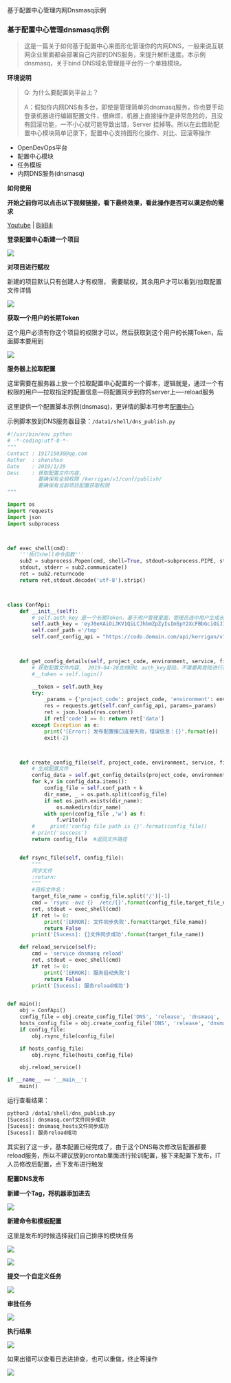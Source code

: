 基于配置中心管理内网Dnsmasq示例

### 基于配置中心管理dnsmasq示例

> 这是一篇关于如何基于配置中心来图形化管理你的内网DNS，一般来说互联网企业里面都会部署自己内部的DNS服务，来提升解析速度。本示例dnsmasq，关于bind DNS域名管理是平台的一个单独模块。

**环境说明**

> Q: 为什么要配置到平台上？
>
> A：假如你内网DNS有多台，即使是管理简单的dnsmasq服务，你也要手动登录机器进行编辑配置文件，很麻烦，机器上直接操作是非常危险的，且没有回滚功能，一不小心就可能导致出错，Server 挂掉等。所以在此借助配置中心模块简单记录下，配置中心支持图形化操作、对比、回滚等操作

- OpenDevOps平台
- 配置中心模块
- 任务模板
- 内网DNS服务(dnsmasq)



**如何使用**

**开始之前你可以点击以下视频链接，看下最终效果，看此操作是否可以满足你的需求**

[Youtube](https://www.youtube.com/watch?v=jM8DSbUh0Rs&t=47s) | [BiliBili](https://www.bilibili.com/video/av53460519/)



**登录配置中心新建一个项目**

![](./_static/images/add_config.png)

**对项目进行赋权**

新建的项目默认只有创建人才有权限， 需要赋权，其余用户才可以看到/拉取配置文件详情

![](./_static/images/user_auth.png)

**获取一个用户的长期Token**

这个用户必须有你这个项目的权限才可以，然后获取到这个用户的长期Token，后面脚本要用到

![](./_static/images/get_token.png)



**服务器上拉取配置**

这里需要在服务器上放一个拉取配置中心配置的一个脚本，逻辑就是，通过一个有权限的用户—拉取指定的配置信息—将配置同步到你的server上—-reload服务

这里提供一个配置脚本示例(dnsmasq)，更详情的脚本可参考[配置中心](https://github.com/opendevops-cn/kerrigan/blob/master/libs/get_config.py)

示例脚本放到DNS服务器目录：`/data1/shell/dns_publish.py`

```python
#!/usr/bin/env python
# -*-coding:utf-8-*-
"""
Contact : 191715030@qq.com
Author  : shenshuo
Date    : 2019/1/29
Desc    : 获取配置文件内容，
          要确保有全局权限 /kerrigan/v1/conf/publish/
          要确保有当前项目配置获取权限
"""

import os
import requests
import json
import subprocess



def exec_shell(cmd):
    '''执行shell命令函数'''
    sub2 = subprocess.Popen(cmd, shell=True, stdout=subprocess.PIPE, stderr=subprocess.STDOUT)
    stdout, stderr = sub2.communicate()
    ret = sub2.returncode
    return ret,stdout.decode('utf-8').strip()



class ConfApi:
    def __init__(self):
        # self.auth_key 是一个长期Token，基于用户管理里面，管理员选中用户生成长期Token，默认发送到用户邮箱
        self.auth_key = 'eyJ0eXAiOiJKV1QiLCJhbmZpZyIsIm5pY2XcFBbGciOiJIUzI1NiJ9.eyJleHAiOjE2NTMwMzQyNzYsIm5iZiI6MTU1Nzk5NDI1NiwiaWF0IjoxNTU3OTk0Mj3ZjZlXHU3NTI4XHU2MjM3IY2LCJpc3MiOiJhdXRoOiBzcyIsInN1YiI6Im15IHRva2VuIiwiaWQiOiIxNTYxODcxODA2MCIsImRhdGEiOnsidXNlcl9pZCI6NjYsInVzZXJuYW1lIjoiZ2V0X2NvFOOo'
        self.conf_path ='/tmp'
        self.conf_config_api = "https://codo.domain.com/api/kerrigan/v1/conf/publish/config/"   #配置中心获取API



    def get_config_details(self, project_code, environment, service, filename):
        # 获取配置文件内容,  2019-04-28支持URL auth_key登陆，不需要再登陆进行获取auth_key，直接生成长期Token用
        #__token = self.login()

        __token = self.auth_key
        try:
            _params = {'project_code': project_code, 'environment': environment,'service':service,'filename':filename, 'auth_key': __token}
            res = requests.get(self.conf_config_api, params=_params)
            ret = json.loads(res.content)
            if ret['code'] == 0: return ret['data']
        except Exception as e:
            print('[Error:] 发布配置接口连接失败，错误信息：{}'.format(e))
            exit(-2)



    def create_config_file(self, project_code, environment, service, filename):
        # 生成配置文件
        config_data = self.get_config_details(project_code, environment, service, filename)
        for k,v in config_data.items():
            config_file = self.conf_path + k
            dir_name, _ = os.path.split(config_file)
            if not os.path.exists(dir_name):
                os.makedirs(dir_name)
            with open(config_file ,'w') as f:
                f.write(v)
        #     print('config file path is {}'.format(config_file))
        # print('success')
        return config_file  #返回文件路径


    def rsync_file(self, config_file):
        """
        同步文件
        :return:
        """
        #目标文件名：
        target_file_name = config_file.split('/')[-1]
        cmd = 'rsync -avz {}  /etc/{}'.format(config_file,target_file_name)
        ret, stdout = exec_shell(cmd)
        if ret != 0:
            print('[ERROR]: 文件同步失败'.format(target_file_name))
            return False
        print('[Sucess]: {}文件同步成功'.format(target_file_name))

    def reload_service(self):
        cmd = 'service dnsmasq reload'
        ret, stdout = exec_shell(cmd)
        if ret != 0:
            print('[ERROR]: 服务启动失败')
            return False
        print('[Sucess]: 服务reload成功')


def main():
    obj = ConfApi()
    config_file = obj.create_config_file('DNS', 'release', 'dnsmasq', 'dnsmasq.conf')
    hosts_config_file = obj.create_config_file('DNS', 'release', 'dnsmasq', 'dnsmasq_hosts')
    if config_file:
        obj.rsync_file(config_file)

    if hosts_config_file:
        obj.rsync_file(hosts_config_file)

    obj.reload_service()

if __name__ == '__main__':
    main()
```

运行查看结果：

```python
python3 /data1/shell/dns_publish.py
[Sucess]: dnsmasq.conf文件同步成功
[Sucess]: dnsmasq_hosts文件同步成功
[Sucess]: 服务reload成功
```

其实到了这一步，基本配置已经完成了，由于这个DNS每次修改后配置都要reload服务，所以不建议放到crontab里面进行轮训配置，接下来配置下发布，IT人员修改后配置，点下发布进行触发


**配置DNS发布**



**新建一个Tag，将机器添加进去**

![](./_static/images/add_dns_tag.png)

**新建命令和模板配置**

这里是发布的时候选择我们自己排序的模块任务

![](./_static/images/add_dns_bash.png)

![](./_static/images/add_dns_temp.png)

**提交一个自定义任务**

![](./_static/images/commit_dns_task.png)



**审批任务**

![](./_static/images/approval_dns_task.png)



**执行结果**

![](./_static/images/dns_task_res.png)

如果出错可以查看日志进排查，也可以重做，终止等操作

![](./_static/images/dns_task_log.png)









